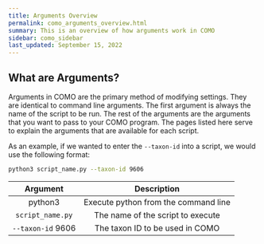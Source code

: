 ```yaml
---
title: Arguments Overview
permalink: como_arguments_overview.html
summary: This is an overview of how arguments work in COMO
sidebar: como_sidebar
last_updated: September 15, 2022
---
```


## What are Arguments?

Arguments in COMO are the primary method of modifying settings. They are identical to command line arguments. The first
argument is always the name of the script to be run. The rest of the arguments are the arguments that you want to pass
to your COMO program. The pages listed here serve to explain the arguments that are available for each script.

As an example, if we wanted to enter the `--taxon-id` into a script, we would use the following format:

```bash
python3 script_name.py --taxon-id 9606
```

|     Argument      |             Description              |
|:-----------------:|:------------------------------------:|
|      python3      | Execute python from the command line |
| `script_name.py`  |  The name of the script to execute   |
| `--taxon-id` 9606 |   The taxon ID to be used in COMO    |
